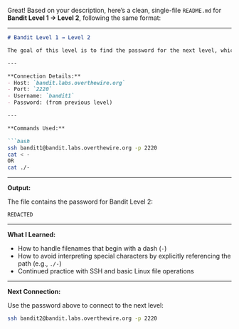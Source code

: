 Great! Based on your description, here’s a clean, single-file `README.md` for **Bandit Level 1 → Level 2**, following the same format:

---

````markdown
# Bandit Level 1 → Level 2

The goal of this level is to find the password for the next level, which is stored in a file called `-` (a single dash). This file is located in the home directory. Since `-` is often interpreted as a special argument (typically meaning "stdin"), it requires special handling when used as a filename.

---

**Connection Details:**
- Host: `bandit.labs.overthewire.org`
- Port: `2220`
- Username: `bandit1`
- Password: (from previous level)

---

**Commands Used:**

```bash
ssh bandit1@bandit.labs.overthewire.org -p 2220
cat < -
OR
cat ./-
````

---

**Output:**

The file contains the password for Bandit Level 2:

```text
REDACTED
```

---

**What I Learned:**

* How to handle filenames that begin with a dash (`-`)
* How to avoid interpreting special characters by explicitly referencing the path (e.g., `./-`)
* Continued practice with SSH and basic Linux file operations

---

**Next Connection:**

Use the password above to connect to the next level:

```bash
ssh bandit2@bandit.labs.overthewire.org -p 2220
```

```
